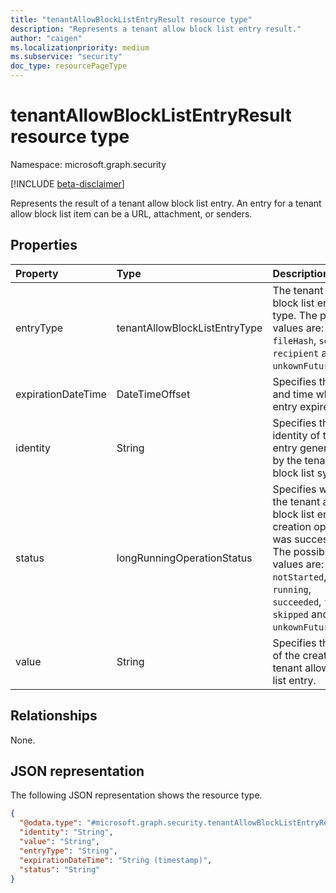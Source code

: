 ```yaml
---
title: "tenantAllowBlockListEntryResult resource type"
description: "Represents a tenant allow block list entry result."
author: "caigen"
ms.localizationpriority: medium
ms.subservice: "security"
doc_type: resourcePageType
---
```


# tenantAllowBlockListEntryResult resource type

Namespace: microsoft.graph.security

[!INCLUDE [beta-disclaimer](../../includes/beta-disclaimer.md)]

Represents the result of a tenant allow block list entry. An entry for a tenant allow block list item can be a URL, attachment, or senders.

## Properties
| Property           | Type                          | Description                                             |
|:-------------------|:------------------------------|:--------------------------------------------------------|
| entryType          | tenantAllowBlockListEntryType | The tenant allow-block list entry type. The possible values are: `url`, `fileHash`, `sender`, `recipient` and `unkownFutureValue`.  |
| expirationDateTime | DateTimeOffset                | Specifies the date and time when the entry expires. |
| identity           | String                        | Specifies the identity of the entry generated by the tenant allow block list system. |
| status             | longRunningOperationStatus    | Specifies whether the tenant allow block list entry creation operation was successful. The possible values are: `notStarted`, `running`, `succeeded`, `failed`, `skipped` and `unkownFutureValue`. |
| value              | String                        | Specifies the value of the created tenant allow block list entry.  |

## Relationships
None.

## JSON representation
The following JSON representation shows the resource type.
<!-- {
  "blockType": "resource",
  "@odata.type": "microsoft.graph.security.tenantAllowBlockListEntryResult"
}
-->
``` json
{
  "@odata.type": "#microsoft.graph.security.tenantAllowBlockListEntryResult",
  "identity": "String",
  "value": "String",
  "entryType": "String",
  "expirationDateTime": "String (timestamp)",
  "status": "String"
}
```

